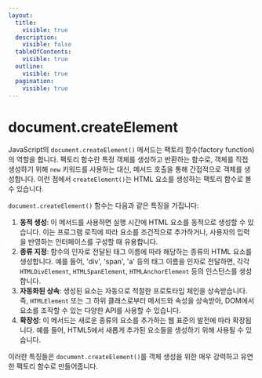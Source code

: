 ```yaml
---
layout:
  title:
    visible: true
  description:
    visible: false
  tableOfContents:
    visible: true
  outline:
    visible: true
  pagination:
    visible: true
---
```


# document.createElement

JavaScript의 `document.createElement()` 메서드는 팩토리 함수(factory function)의 역할을 합니다. 팩토리 함수란 특정 객체를 생성하고 반환하는 함수로, 객체를 직접 생성하기 위해 `new` 키워드를 사용하는 대신, 메서드 호출을 통해 간접적으로 객체를 생성합니다. 이런 점에서 `createElement()`는 HTML 요소를 생성하는 팩토리 함수로 볼 수 있습니다.

`document.createElement()` 함수는 다음과 같은 특징을 가집니다:

1. **동적 생성**: 이 메서드를 사용하면 실행 시간에 HTML 요소를 동적으로 생성할 수 있습니다. 이는 프로그램 로직에 따라 요소를 조건적으로 추가하거나, 사용자의 입력을 반영하는 인터페이스를 구성할 때 유용합니다.
2. **종류 지정**: 함수의 인자로 전달된 태그 이름에 따라 해당하는 종류의 HTML 요소를 생성합니다. 예를 들어, 'div', 'span', 'a' 등의 태그 이름을 인자로 전달하면, 각각 `HTMLDivElement`, `HTMLSpanElement`, `HTMLAnchorElement` 등의 인스턴스를 생성합니다.
3. **자동화된 상속**: 생성된 요소는 자동으로 적절한 프로토타입 체인을 상속받습니다. 즉, `HTMLElement` 또는 그 하위 클래스로부터 메서드와 속성을 상속받아, DOM에서 요소를 조작할 수 있는 다양한 API를 사용할 수 있습니다.
4. **확장성**: 이 메서드는 새로운 종류의 요소를 추가하는 웹 표준의 발전에 따라 확장됩니다. 예를 들어, HTML5에서 새롭게 추가된 요소들을 생성하기 위해 사용될 수 있습니다.

이러한 특징들은 `document.createElement()`를 객체 생성을 위한 매우 강력하고 유연한 팩토리 함수로 만들어줍니다.
